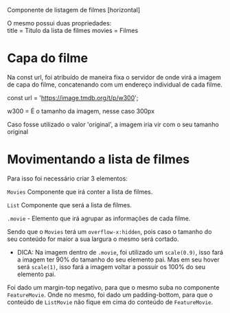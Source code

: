 Componente de listagem de filmes [horizontal]

O mesmo possui duas propriedades:  
title = Título da lista de filmes
movies = Filmes


# Capa do filme

Na const url, foi atribuído de maneira fixa o servidor de onde virá a imagem de capa do filme, concatenando com um endereço individual de cada filme.

const url = 'https://image.tmdb.org/t/p/w300';

w300 = É o tamanho da imagem, nesse caso 300px

Caso fosse utilizado o valor 'original', a imagem iria vir com o seu tamanho original


# Movimentando a lista de filmes

Para isso foi necessário criar 3 elementos:

`Movies` Componente que irá conter a lista de filmes.

`List` Componente que será a lista de filmes.

`.movie` - Elemento que irá agrupar as informações de cada filme.


Sendo que o `Movies` terá um `overflow-x:hidden`, pois caso o tamanho do seu conteúdo for maior a sua largura o mesmo será cortado.

* DICA:
    Na imagem dentro de `.movie`, foi utilizado um `scale(0.9)`, isso fará a imagem ter 90% do tamanho do seu elemento pai. Mas em seu hover será `scale(1)`, isso fará a imagem voltar a possuir os 100% do seu elemento pai.


Foi dado um margin-top negativo, para que o mesmo suba no componente `FeatureMovie`. Onde no mesmo, foi dado um padding-bottom, para que o conteúdo de `ListMovie` não fique em cima do conteúdo de `FeatureMovie`.
